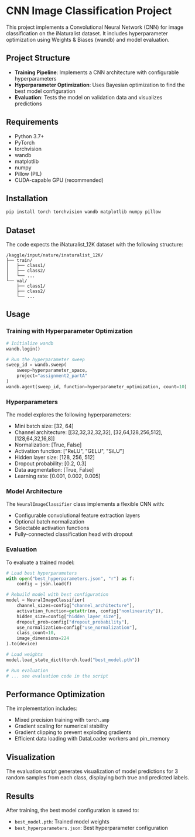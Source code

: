 # CNN Image Classification Project

This project implements a Convolutional Neural Network (CNN) for image classification on the iNaturalist dataset. It includes hyperparameter optimization using Weights & Biases (wandb) and model evaluation.

## Project Structure

- **Training Pipeline**: Implements a CNN architecture with configurable hyperparameters
- **Hyperparameter Optimization**: Uses Bayesian optimization to find the best model configuration
- **Evaluation**: Tests the model on validation data and visualizes predictions

## Requirements

- Python 3.7+
- PyTorch
- torchvision
- wandb
- matplotlib
- numpy
- Pillow (PIL)
- CUDA-capable GPU (recommended)

## Installation

```bash
pip install torch torchvision wandb matplotlib numpy pillow
```

## Dataset

The code expects the iNaturalist_12K dataset with the following structure:
```
/kaggle/input/nature/inaturalist_12K/
├── train/
│   ├── class1/
│   ├── class2/
│   └── ...
└── val/
    ├── class1/
    ├── class2/
    └── ...
```

## Usage

### Training with Hyperparameter Optimization

```python
# Initialize wandb
wandb.login()

# Run the hyperparameter sweep
sweep_id = wandb.sweep(
    sweep=hyperparameter_space,
    project="assignment2_partA"
)
wandb.agent(sweep_id, function=hyperparameter_optimization, count=10)
```

### Hyperparameters

The model explores the following hyperparameters:
- Mini batch size: [32, 64]
- Channel architecture: [[32,32,32,32,32], [32,64,128,256,512], [128,64,32,16,8]]
- Normalization: [True, False]
- Activation function: ["ReLU", "GELU", "SiLU"]
- Hidden layer size: [128, 256, 512]
- Dropout probability: [0.2, 0.3]
- Data augmentation: [True, False]
- Learning rate: [0.001, 0.002, 0.005]

### Model Architecture

The `NeuralImageClassifier` class implements a flexible CNN with:
- Configurable convolutional feature extraction layers
- Optional batch normalization
- Selectable activation functions
- Fully-connected classification head with dropout

### Evaluation

To evaluate a trained model:

```python
# Load best hyperparameters
with open("best_hyperparameters.json", "r") as f:
    config = json.load(f)

# Rebuild model with best configuration
model = NeuralImageClassifier(
    channel_sizes=config["channel_architecture"],
    activation_function=getattr(nn, config["nonlinearity"]),
    hidden_size=config["hidden_layer_size"],
    dropout_prob=config["dropout_probability"],
    use_normalization=config["use_normalization"],
    class_count=10,
    image_dimensions=224
).to(device)

# Load weights
model.load_state_dict(torch.load("best_model.pth"))

# Run evaluation
# ... see evaluation code in the script
```

## Performance Optimization

The implementation includes:
- Mixed precision training with `torch.amp`
- Gradient scaling for numerical stability
- Gradient clipping to prevent exploding gradients
- Efficient data loading with DataLoader workers and pin_memory

## Visualization

The evaluation script generates visualization of model predictions for 3 random samples from each class, displaying both true and predicted labels.

## Results

After training, the best model configuration is saved to:
- `best_model.pth`: Trained model weights
- `best_hyperparameters.json`: Best hyperparameter configuration

